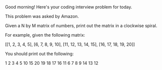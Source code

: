 Good morning! Here's your coding interview problem for today.

This problem was asked by Amazon.

Given a N by M matrix of numbers, print out the matrix in a clockwise spiral.

For example, given the following matrix:

[[1,  2,  3,  4,  5],
 [6,  7,  8,  9,  10],
 [11, 12, 13, 14, 15],
 [16, 17, 18, 19, 20]]

You should print out the following:

1
2
3
4
5
10
15
20
19
18
17
16
11
6
7
8
9
14
13
12
